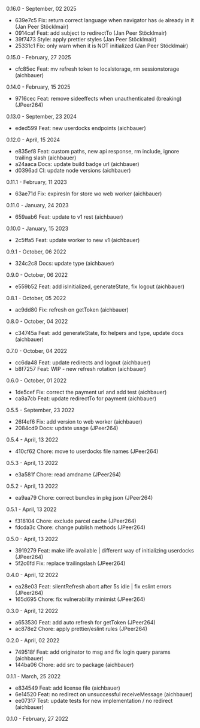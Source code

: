 0.16.0 - September, 02 2025

* 639e7c5 Fix: return correct language when navigator has `de` already in it (Jan Peer Stöcklmair)
* 0914caf Feat: add subject to redirectTo (Jan Peer Stöcklmair)
* 39f7473 Style: apply prettier styles (Jan Peer Stöcklmair)
* 25331c1 Fix: only warn when it is NOT initialized (Jan Peer Stöcklmair)

0.15.0 - February, 27 2025

* cfc85ec Feat: mv refresh token to localstorage, rm sessionstorage (aichbauer)

0.14.0 - February, 15 2025

* 9716cec Feat: remove sideeffects when unauthenticated (breaking) (JPeer264)

0.13.0 - September, 23 2024

* eded599 Feat: new userdocks endpoints (aichbauer)

0.12.0 - April, 15 2024

* e835ef8 Feat: custom paths, new api response, rm include, ignore trailing slash (aichbauer)
* a24aaca Docs: update build badge url (aichbauer)
* d0396ad CI: update node versions (aichbauer)

0.11.1 - February, 11 2023

* 63ae71d Fix: expiresIn for store wo web worker (aichbauer)

0.11.0 - January, 24 2023

* 659aab6 Feat: update to v1 rest (aichbauer)

0.10.0 - January, 15 2023

* 2c5ffa5 Feat: update worker to new v1 (aichbauer)

0.9.1 - October, 06 2022

* 324c2c8 Docs: update type (aichbauer)

0.9.0 - October, 06 2022

* e559b52 Feat: add isInitialized, generateState, fix logout (aichbauer)

0.8.1 - October, 05 2022

* ac9dd80 Fix: refresh on getToken (aichbauer)

0.8.0 - October, 04 2022

* c34745a Feat: add generateState, fix helpers and type, update docs (aichbauer)

0.7.0 - October, 04 2022

* cc6da48 Feat: update redirects and logout (aichbauer)
* b8f7257 Feat: WIP - new refresh rotation (aichbauer)

0.6.0 - October, 01 2022

* 1de5cef Fix: correct the payment url and add test (aichbauer)
* ca8a7cb Feat: update redirectTo for payment (aichbauer)

0.5.5 - September, 23 2022

* 26f4ef6 Fix: add version to web worker (aichbauer)
* 2084cd9 Docs: update usage (JPeer264)

0.5.4 - April, 13 2022

* 410cf62 Chore: move to userdocks file names (JPeer264)

0.5.3 - April, 13 2022

* e3a581f Chore: read amdname (JPeer264)

0.5.2 - April, 13 2022

* ea9aa79 Chore: correct bundles in pkg json (JPeer264)

0.5.1 - April, 13 2022

* f318104 Chore: exclude parcel cache (JPeer264)
* fdcda3c Chore: change publish methods (JPeer264)

0.5.0 - April, 13 2022

* 3919279 Feat: make iife available | different way of initializing userdocks (JPeer264)
* 5f2c6fd Fix: replace trailingslash (JPeer264)

0.4.0 - April, 12 2022

* ea28e03 Feat: silentRefresh abort after 5s idle | fix eslint errors (JPeer264)
* 165d695 Chore: fix vulnerability minimist (JPeer264)

0.3.0 - April, 12 2022

* a653530 Feat: add auto refresh for getToken (JPeer264)
* ac878e2 Chore: apply prettier/eslint rules (JPeer264)

0.2.0 - April, 02 2022

* 749518f Feat: add originator to msg and fix login query params (aichbauer)
* 144ba06 Chore: add src to package (aichbauer)

0.1.1 - March, 25 2022

* e834549 Feat: add license file (aichbauer)
* 6e14520 Feat: no redirect on unsuccessful receiveMessage (aichbauer)
* ee07317 Test: update tests for new implementation / no redirect (aichbauer)

0.1.0 - February, 27 2022

